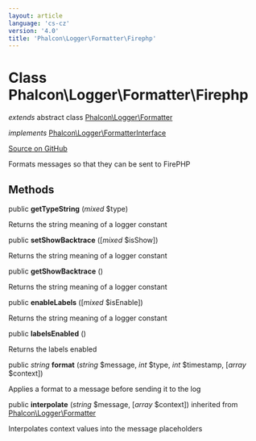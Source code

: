 ```yaml
---
layout: article
language: 'cs-cz'
version: '4.0'
title: 'Phalcon\Logger\Formatter\Firephp'
---
```


# Class **Phalcon\Logger\Formatter\Firephp**

*extends* abstract class [Phalcon\Logger\Formatter](/3.4/en/api/Phalcon_Logger_Formatter)

*implements* [Phalcon\Logger\FormatterInterface](/3.4/en/api/Phalcon_Logger_FormatterInterface)

<a href="https://github.com/phalcon/cphalcon/tree/v3.4.0/phalcon/logger/formatter/firephp.zep" class="btn btn-default btn-sm">Source on GitHub</a>

Formats messages so that they can be sent to FirePHP

## Methods

public **getTypeString** (*mixed* $type)

Returns the string meaning of a logger constant

public **setShowBacktrace** ([*mixed* $isShow])

Returns the string meaning of a logger constant

public **getShowBacktrace** ()

Returns the string meaning of a logger constant

public **enableLabels** ([*mixed* $isEnable])

Returns the string meaning of a logger constant

public **labelsEnabled** ()

Returns the labels enabled

public *string* **format** (*string* $message, *int* $type, *int* $timestamp, [*array* $context])

Applies a format to a message before sending it to the log

public **interpolate** (*string* $message, [*array* $context]) inherited from [Phalcon\Logger\Formatter](/3.4/en/api/Phalcon_Logger_Formatter)

Interpolates context values into the message placeholders